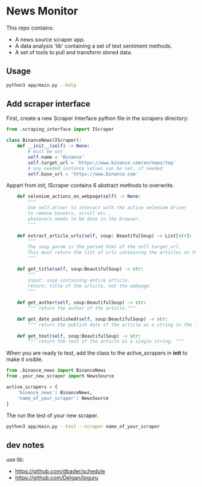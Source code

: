 # News Monitor
This repo contains:
- A news source scraper app.
- A data analysis 'lib' containing a set of text sentiment methods.
- A set of tools to pull and transform stored data.

## Usage
```bash
python3 app/main.py --help
```
## Add scraper interface
First, create a new Scraper Interface python file in the scrapers directory:
```py
from .scraping_interface import IScraper

class BinanceNews(IScraper):
    def __init__(self) -> None:
        # must be set
        self.name = 'Binance'
        self.target_url = 'https://www.binance.com/en/news/top'
        # any needed instance values can be set, if needed
        self.base_url = 'https://www.binance.com'

```
Appart from init, IScraper contains 6 abstract methods to overwrite.
```py
    def selenium_actions_on_webpage(self) -> None:
        """
        Use self.driver to interact with the active selenium driver
        to remove banners, scroll etc.. 
        whatevers needs to be done in the browser.
        """
    
    def extract_article_urls(self, soup: BeautifulSoup) -> List[str]:
        """ 
        The soup param is the parsed html of the self.target_url.
        This must return the list of urls containing the articles on the site.  
        """

    def get_title(self, soup:BeautifulSoup) -> str:
        """ 
        input: soup containing entire article.
        return: title of the article, not the webpage.
        """
    
    def get_author(self, soup:BeautifulSoup) -> str:
        """ return the author of the article."""

    def get_date_published(self, soup:BeautifulSoup) -> str:
        """ return the publish date of the article as a string in the format 'yyyy-mm-dd hh:mm'. """
    
    def get_text(self, soup:BeautifulSoup) -> str:
        """ return the text of the article as a single string. """
```
When you are ready to test, add the class to the active_scrapers in __init__ to make it visible.
```py
from .binance_news import BinanceNews
from .your_new_scraper import NewsSource

active_scrapers = {
    'binance_news': BinanceNews,
    'name_of_your_scraper': NewsSource
}
```
The run the test of your new scraper.
```bash
python3 app/main.py --test --scraper name_of_your_scraper
```

## dev notes
use lib:
- https://github.com/dbader/schedule
- https://github.com/Delgan/loguru